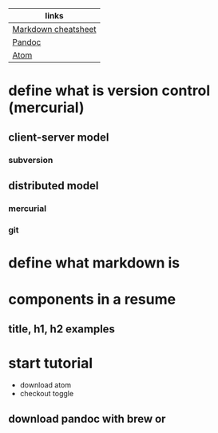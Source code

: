 | links               |
|---------------------|
| [Markdown cheatsheet](https://github.com/adam-p/markdown-here/wiki/Markdown-Cheatsheet) |
| [Pandoc](http://pandoc.org/installing.html) |
| [Atom](https://atom.io/) |

# define what is version control (mercurial)

## client-server model
### subversion

## distributed model
### mercurial
### git

# define what markdown is

# components in a resume
## title, h1, h2 examples

# start tutorial
- download atom
- checkout toggle
## download pandoc with brew or
